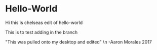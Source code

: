 # Hello-World
Hi this is chelseas edit of hello-world

This is to test adding in the branch

"This was pulled onto my desktop and edited" \n
-Aaron Morales 2017

